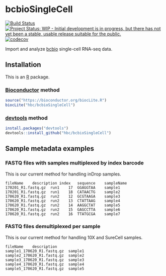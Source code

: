 # bcbioSingleCell

[![Build Status](https://travis-ci.org/hbc/bcbioSingleCell.svg?branch=master)](https://travis-ci.org/hbc/bcbioSingleCell)
[![Project Status: WIP - Initial development is in progress, but there has not yet been a stable, usable release suitable for the public.](http://www.repostatus.org/badges/latest/wip.svg)](http://www.repostatus.org/#wip)
[![codecov](https://codecov.io/gh/hbc/bcbioSingleCell/branch/master/graph/badge.svg)](https://codecov.io/gh/hbc/bcbioSingleCell)

Import and analyze [bcbio][] single-cell RNA-seq data.


## Installation

This is an [R][] package.

### [Bioconductor][] method

```r
source("https://bioconductor.org/biocLite.R")
biocLite("hbc/bcbioSingleCell")
```

### [devtools][] method

```r
install.packages("devtools")
devtools::install_github("hbc/bcbioSingleCell")
```


## Sample metadata examples

### FASTQ files with samples multiplexed by index barcode

This is our current method for handling inDrop samples.

```
fileName	description	index	sequence	sampleName
170201_R1.fastq.gz	run1	17	GGAGGTAA	sample1
170201_R1.fastq.gz	run1	18	CATAACTG	sample2
170620_R1.fastq.gz	run2	12	GCGTAAGA	sample3
170620_R1.fastq.gz	run2	13	CTATTAAG	sample4
170620_R1.fastq.gz	run2	14	AAGGCTAT	sample5
170620_R1.fastq.gz	run2	15	GAGCCTTA	sample6
170620_R1.fastq.gz	run2	16	TTATGCGA	sample7
```

### FASTQ files demultiplexed per sample

This is our current method for handling 10X and SureCell samples.

```
fileName	description
sample1_170620_R1.fastq.gz	sample1
sample2_170620_R1.fastq.gz	sample2
sample3_170620_R1.fastq.gz	sample3
sample4_170620_R1.fastq.gz	sample4
sample5_170620_R1.fastq.gz	sample5
```



[bcbio]: https://bcbio-nextgen.readthedocs.io
[bioconductor]: https://bioconductor.org
[devtools]: https://cran.r-project.org/package=devtools
[r]: https://www.r-project.org
